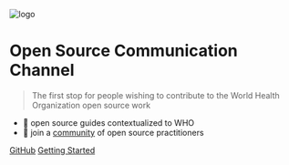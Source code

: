 ![logo](/images/h-logo-blue.svg ':no-zoom')

# Open Source Communication Channel

> The first stop for people wishing to contribute to the World Health Organization open source work

- 💬 open source guides contextualized to WHO
- 👥 join a [community](https://github.com/WorldHealthOrganization/open-source-communication-channel/discussions) of open source practitioners

[GitHub](https://github.com/WorldHealthOrganization/open-source-communication-channel)
[Getting Started](guidance/starting_open_source_project.md)
